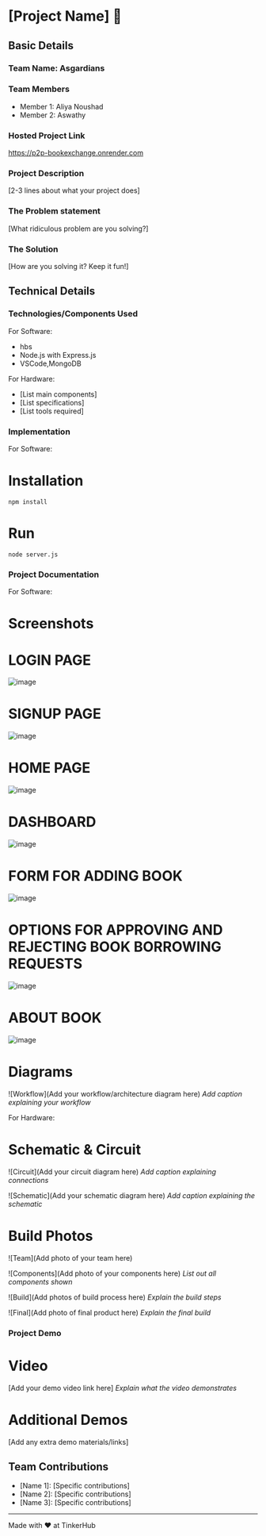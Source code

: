 # [Project Name] 🎯


## Basic Details
### Team Name: Asgardians


### Team Members
- Member 1: Aliya Noushad
- Member 2: Aswathy

### Hosted Project Link
https://p2p-bookexchange.onrender.com

### Project Description
[2-3 lines about what your project does]

### The Problem statement
[What ridiculous problem are you solving?]

### The Solution
[How are you solving it? Keep it fun!]

## Technical Details
### Technologies/Components Used
For Software:
- hbs
- Node.js with Express.js
- VSCode,MongoDB

For Hardware:
- [List main components]
- [List specifications]
- [List tools required]

### Implementation
For Software:
# Installation
```npm install```

# Run
```node server.js```

### Project Documentation
For Software:

# Screenshots
# LOGIN PAGE
![image](https://github.com/user-attachments/assets/1b719531-34c8-413e-9d05-a974f90fe369)
# SIGNUP PAGE
![image](https://github.com/user-attachments/assets/3a572bf5-116a-405b-bf1b-7eb177309daa)
# HOME PAGE
![image](https://github.com/user-attachments/assets/ce312a02-a7bf-460e-99b5-714e20d9cad0)
# DASHBOARD
![image](https://github.com/user-attachments/assets/fba487b5-6d3d-4f09-a802-588633f41846)
# FORM FOR ADDING BOOK
![image](https://github.com/user-attachments/assets/ca97af63-62ac-460b-ae97-76f9c9f3acf4)
# OPTIONS FOR APPROVING AND REJECTING BOOK BORROWING REQUESTS
![image](https://github.com/user-attachments/assets/b718ad4f-7f11-43de-9392-a660ca160bbc)
# ABOUT BOOK
![image](https://github.com/user-attachments/assets/f5912bd3-3a92-4336-af47-206f47778fcf)


# Diagrams
![Workflow](Add your workflow/architecture diagram here)
*Add caption explaining your workflow*

For Hardware:

# Schematic & Circuit
![Circuit](Add your circuit diagram here)
*Add caption explaining connections*

![Schematic](Add your schematic diagram here)
*Add caption explaining the schematic*

# Build Photos
![Team](Add photo of your team here)


![Components](Add photo of your components here)
*List out all components shown*

![Build](Add photos of build process here)
*Explain the build steps*

![Final](Add photo of final product here)
*Explain the final build*

### Project Demo
# Video
[Add your demo video link here]
*Explain what the video demonstrates*

# Additional Demos
[Add any extra demo materials/links]

## Team Contributions
- [Name 1]: [Specific contributions]
- [Name 2]: [Specific contributions]
- [Name 3]: [Specific contributions]

---
Made with ❤️ at TinkerHub
